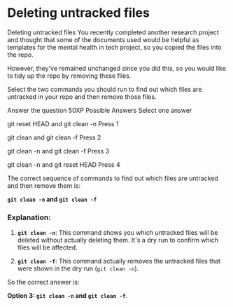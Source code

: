 # Deleting untracked files

Deleting untracked files
You recently completed another research project and thought that some of the documents used would be helpful as templates for the mental health in tech project, so you copied the files into the repo.

However, they've remained unchanged since you did this, so you would like to tidy up the repo by removing these files.

Select the two commands you should run to find out which files are untracked in your repo and then remove those files.

Answer the question
50XP
Possible Answers
Select one answer

git reset HEAD and git clean -n
Press
1

git clean and git clean -f
Press
2

git clean -n and git clean -f
Press
3

git clean -n and git reset HEAD
Press
4

The correct sequence of commands to find out which files are untracked and then remove them is:

**`git clean -n` and `git clean -f`**

### Explanation:
1. **`git clean -n`**: This command shows you which untracked files will be deleted without actually deleting them. It's a dry run to confirm which files will be affected.
   
2. **`git clean -f`**: This command actually removes the untracked files that were shown in the dry run (`git clean -n`).

So the correct answer is:

**Option 3: `git clean -n` and `git clean -f`**.